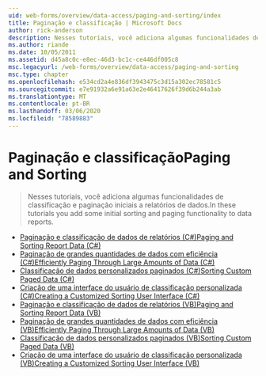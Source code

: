 ```yaml
---
uid: web-forms/overview/data-access/paging-and-sorting/index
title: Paginação e classificação | Microsoft Docs
author: rick-anderson
description: Nesses tutoriais, você adiciona algumas funcionalidades de classificação e paginação iniciais a relatórios de dados.
ms.author: riande
ms.date: 10/05/2011
ms.assetid: d45a8c0c-e8ec-46d3-bc1c-ce446df005c8
msc.legacyurl: /web-forms/overview/data-access/paging-and-sorting
msc.type: chapter
ms.openlocfilehash: e534cd2a4e836df3943475c3d15a302ec78581c5
ms.sourcegitcommit: e7e91932a6e91a63e2e46417626f39d6b244a3ab
ms.translationtype: MT
ms.contentlocale: pt-BR
ms.lasthandoff: 03/06/2020
ms.locfileid: "78589883"
---
```

# <a name="paging-and-sorting"></a><span data-ttu-id="a0c72-103">Paginação e classificação</span><span class="sxs-lookup"><span data-stu-id="a0c72-103">Paging and Sorting</span></span>

> <span data-ttu-id="a0c72-104">Nesses tutoriais, você adiciona algumas funcionalidades de classificação e paginação iniciais a relatórios de dados.</span><span class="sxs-lookup"><span data-stu-id="a0c72-104">In these tutorials you add some initial sorting and paging functionality to data reports.</span></span>

- [<span data-ttu-id="a0c72-105">Paginação e classificação de dados de relatórios (C#)</span><span class="sxs-lookup"><span data-stu-id="a0c72-105">Paging and Sorting Report Data (C#)</span></span>](paging-and-sorting-report-data-cs.md)
- [<span data-ttu-id="a0c72-106">Paginação de grandes quantidades de dados com eficiência (C#)</span><span class="sxs-lookup"><span data-stu-id="a0c72-106">Efficiently Paging Through Large Amounts of Data (C#)</span></span>](efficiently-paging-through-large-amounts-of-data-cs.md)
- [<span data-ttu-id="a0c72-107">Classificação de dados personalizados paginados (C#)</span><span class="sxs-lookup"><span data-stu-id="a0c72-107">Sorting Custom Paged Data (C#)</span></span>](sorting-custom-paged-data-cs.md)
- [<span data-ttu-id="a0c72-108">Criação de uma interface do usuário de classificação personalizada (C#)</span><span class="sxs-lookup"><span data-stu-id="a0c72-108">Creating a Customized Sorting User Interface (C#)</span></span>](creating-a-customized-sorting-user-interface-cs.md)
- [<span data-ttu-id="a0c72-109">Paginação e classificação de dados de relatórios (VB)</span><span class="sxs-lookup"><span data-stu-id="a0c72-109">Paging and Sorting Report Data (VB)</span></span>](paging-and-sorting-report-data-vb.md)
- [<span data-ttu-id="a0c72-110">Paginação de grandes quantidades de dados com eficiência (VB)</span><span class="sxs-lookup"><span data-stu-id="a0c72-110">Efficiently Paging Through Large Amounts of Data (VB)</span></span>](efficiently-paging-through-large-amounts-of-data-vb.md)
- [<span data-ttu-id="a0c72-111">Classificação de dados personalizados paginados (VB)</span><span class="sxs-lookup"><span data-stu-id="a0c72-111">Sorting Custom Paged Data (VB)</span></span>](sorting-custom-paged-data-vb.md)
- [<span data-ttu-id="a0c72-112">Criação de uma interface do usuário de classificação personalizada (VB)</span><span class="sxs-lookup"><span data-stu-id="a0c72-112">Creating a Customized Sorting User Interface (VB)</span></span>](creating-a-customized-sorting-user-interface-vb.md)
